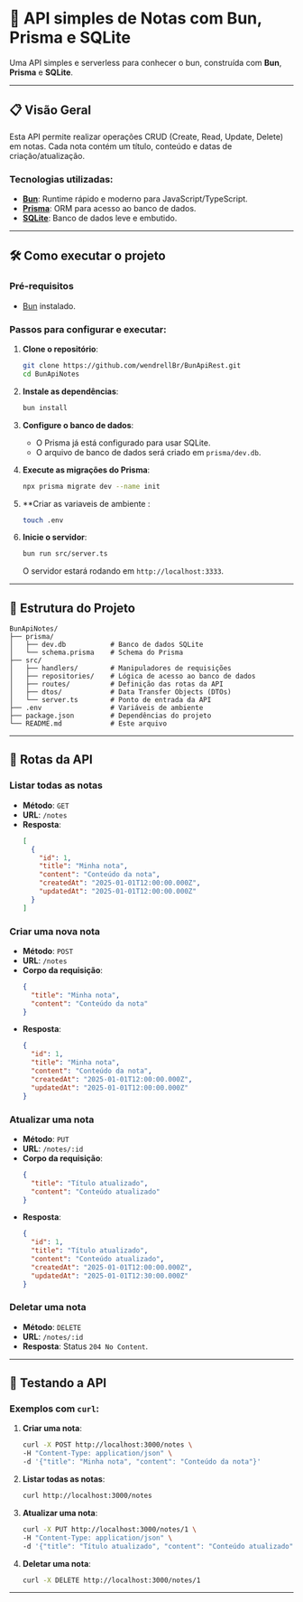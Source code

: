 
# 🚀 API simples de Notas com Bun, Prisma e SQLite

Uma API simples e serverless para conhecer o bun, construída com **Bun**, **Prisma** e **SQLite**.

---

## 📋 Visão Geral

Esta API permite realizar operações CRUD (Create, Read, Update, Delete) em notas. Cada nota contém um título, conteúdo e datas de criação/atualização.

### Tecnologias utilizadas:
- **[Bun](https://bun.sh/)**: Runtime rápido e moderno para JavaScript/TypeScript.
- **[Prisma](https://www.prisma.io/)**: ORM para acesso ao banco de dados.
- **[SQLite](https://www.sqlite.org/)**: Banco de dados leve e embutido.

---

## 🛠️ Como executar o projeto

### Pré-requisitos
- [Bun](https://bun.sh/) instalado.

### Passos para configurar e executar:

1. **Clone o repositório**:
   ```bash
   git clone https://github.com/wendrellBr/BunApiRest.git
   cd BunApiNotes
   ```

2. **Instale as dependências**:
   ```bash
   bun install
   ```

3. **Configure o banco de dados**:
   - O Prisma já está configurado para usar SQLite.
   - O arquivo de banco de dados será criado em `prisma/dev.db`.

4. **Execute as migrações do Prisma**:
   ```bash
   npx prisma migrate dev --name init
   ```

5. **Criar as variaveis de ambiente :
   ```bash
   touch .env
   ```

6. **Inicie o servidor**:
   ```bash
   bun run src/server.ts
   ```

   O servidor estará rodando em `http://localhost:3333`.

---

## 📂 Estrutura do Projeto

```
BunApiNotes/
├── prisma/
│   ├── dev.db           # Banco de dados SQLite
│   └── schema.prisma    # Schema do Prisma
├── src/
│   ├── handlers/        # Manipuladores de requisições
│   ├── repositories/    # Lógica de acesso ao banco de dados
│   ├── routes/          # Definição das rotas da API
│   ├── dtos/            # Data Transfer Objects (DTOs)
│   └── server.ts        # Ponto de entrada da API
├── .env                 # Variáveis de ambiente
├── package.json         # Dependências do projeto
└── README.md            # Este arquivo
```

---

## 📝 Rotas da API

### Listar todas as notas
- **Método**: `GET`
- **URL**: `/notes`
- **Resposta**:
  ```json
  [
    {
      "id": 1,
      "title": "Minha nota",
      "content": "Conteúdo da nota",
      "createdAt": "2025-01-01T12:00:00.000Z",
      "updatedAt": "2025-01-01T12:00:00.000Z"
    }
  ]
  ```

### Criar uma nova nota
- **Método**: `POST`
- **URL**: `/notes`
- **Corpo da requisição**:
  ```json
  {
    "title": "Minha nota",
    "content": "Conteúdo da nota"
  }
  ```
- **Resposta**:
  ```json
  {
    "id": 1,
    "title": "Minha nota",
    "content": "Conteúdo da nota",
    "createdAt": "2025-01-01T12:00:00.000Z",
    "updatedAt": "2025-01-01T12:00:00.000Z"
  }
  ```

### Atualizar uma nota
- **Método**: `PUT`
- **URL**: `/notes/:id`
- **Corpo da requisição**:
  ```json
  {
    "title": "Título atualizado",
    "content": "Conteúdo atualizado"
  }
  ```
- **Resposta**:
  ```json
  {
    "id": 1,
    "title": "Título atualizado",
    "content": "Conteúdo atualizado",
    "createdAt": "2025-01-01T12:00:00.000Z",
    "updatedAt": "2025-01-01T12:30:00.000Z"
  }
  ```

### Deletar uma nota
- **Método**: `DELETE`
- **URL**: `/notes/:id`
- **Resposta**: Status `204 No Content`.

---

## 🧪 Testando a API

### Exemplos com `curl`:

1. **Criar uma nota**:
   ```bash
   curl -X POST http://localhost:3000/notes \
   -H "Content-Type: application/json" \
   -d '{"title": "Minha nota", "content": "Conteúdo da nota"}'
   ```

2. **Listar todas as notas**:
   ```bash
   curl http://localhost:3000/notes
   ```

3. **Atualizar uma nota**:
   ```bash
   curl -X PUT http://localhost:3000/notes/1 \
   -H "Content-Type: application/json" \
   -d '{"title": "Título atualizado", "content": "Conteúdo atualizado"}'
   ```

4. **Deletar uma nota**:
   ```bash
   curl -X DELETE http://localhost:3000/notes/1
   ```

---
